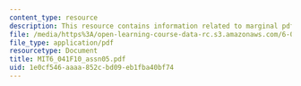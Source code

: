 ```yaml
---
content_type: resource
description: This resource contains information related to marginal pdf.
file: /media/https%3A/open-learning-course-data-rc.s3.amazonaws.com/6-041-probabilistic-systems-analysis-and-applied-probability-fall-2010/1e0cf546aaaa852cbd09eb1fba40bf74_MIT6_041F10_assn05.pdf
file_type: application/pdf
resourcetype: Document
title: MIT6_041F10_assn05.pdf
uid: 1e0cf546-aaaa-852c-bd09-eb1fba40bf74
---
```

